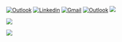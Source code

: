 [![Outlook](https://img.shields.io/badge/-Medium-100?style=flat&logo=Medium&logoColor=white)](https://medium.com/@nick-stambaugh)
[![Linkedin](https://img.shields.io/badge/-LinkedIn-blue?style=flat&logo=Linkedin&logoColor=white)](https://www.linkedin.com/in/nick-s-694241139/)
[![Gmail](https://img.shields.io/badge/-Gmail-c14438?style=flat&logo=Gmail&logoColor=white)](mailto:nastambaugh@gmail.com)
[![Outlook](https://img.shields.io/badge/-Outlook-0078D4?style=flat&logo=Microsoft-Outlook&logoColor=white)](mailto:nastambaugh@gmail.com) 
![](https://komarev.com/ghpvc/?username=NicholasStambaugh&color=blue)


![](https://streak-stats.demolab.com?user=NicholasStambaugh&theme=tokyonight&border_radius=2.5&fire=1EEB1A&height=400px)

![](https://github-readme-stats.vercel.app/api/top-langs/?username=NicholasStambaugh&layout=compact&langs_count=21&theme=tokyonight)
